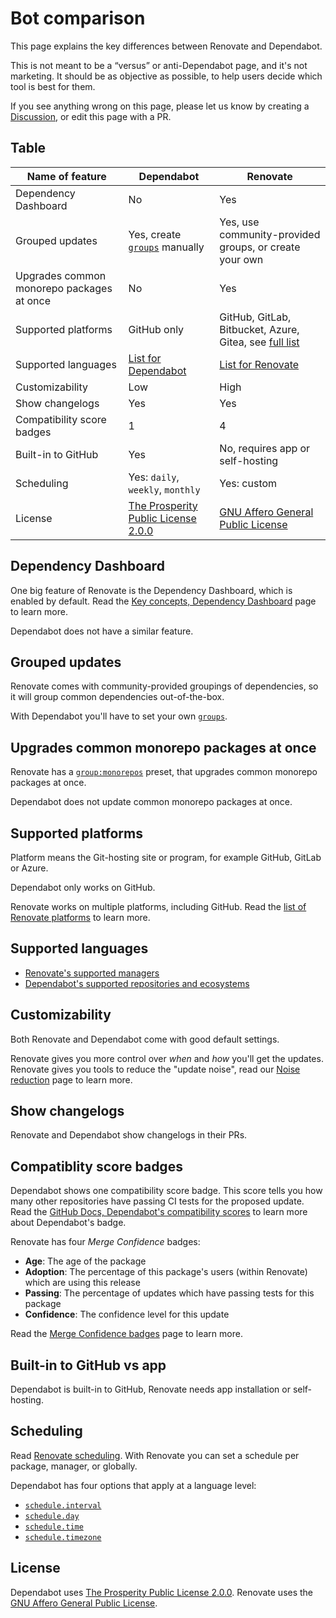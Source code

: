 # Bot comparison

This page explains the key differences between Renovate and Dependabot.

This is not meant to be a “versus” or anti-Dependabot page, and it's not marketing.
It should be as objective as possible, to help users decide which tool is best for them.

If you see anything wrong on this page, please let us know by creating a [Discussion](https://github.com/renovatebot/renovate/discussions), or edit this page with a PR.

## Table

| Name of feature                           | Dependabot                                                                                                                                                                   | Renovate                                                                                                 |
| ----------------------------------------- | ---------------------------------------------------------------------------------------------------------------------------------------------------------------------------- | -------------------------------------------------------------------------------------------------------- |
| Dependency Dashboard                      | No                                                                                                                                                                           | Yes                                                                                                      |
| Grouped updates                           | Yes, create [`groups`](https://docs.github.com/en/code-security/dependabot/dependabot-version-updates/configuration-options-for-the-dependabot.yml-file#groups) manually     | Yes, use community-provided groups, or create your own                                                   |
| Upgrades common monorepo packages at once | No                                                                                                                                                                           | Yes                                                                                                      |
| Supported platforms                       | GitHub only                                                                                                                                                                  | GitHub, GitLab, Bitbucket, Azure, Gitea, see [full list](https://docs.renovatebot.com/modules/platform/) |
| Supported languages                       | [List for Dependabot](https://docs.github.com/en/code-security/dependabot/dependabot-version-updates/about-dependabot-version-updates#supported-repositories-and-ecosystems) | [List for Renovate](https://docs.renovatebot.com/modules/manager/)                                       |
| Customizability                           | Low                                                                                                                                                                          | High                                                                                                     |
| Show changelogs                           | Yes                                                                                                                                                                          | Yes                                                                                                      |
| Compatibility score badges                | 1                                                                                                                                                                            | 4                                                                                                        |
| Built-in to GitHub                        | Yes                                                                                                                                                                          | No, requires app or self-hosting                                                                         |
| Scheduling                                | Yes: `daily`, `weekly`, `monthly`                                                                                                                                            | Yes: custom                                                                                              |
| License                                   | [The Prosperity Public License 2.0.0](https://github.com/dependabot/dependabot-core/blob/main/LICENSE)                                                                       | [GNU Affero General Public License](https://github.com/renovatebot/renovate/blob/main/license)           |

## Dependency Dashboard

One big feature of Renovate is the Dependency Dashboard, which is enabled by default.
Read the [Key concepts, Dependency Dashboard](https://docs.renovatebot.com/key-concepts/dashboard/) page to learn more.

Dependabot does not have a similar feature.

## Grouped updates

Renovate comes with community-provided groupings of dependencies, so it will group common dependencies out-of-the-box.

With Dependabot you'll have to set your own [`groups`](https://docs.github.com/en/code-security/dependabot/dependabot-version-updates/configuration-options-for-the-dependabot.yml-file#groups).

## Upgrades common monorepo packages at once

Renovate has a [`group:monorepos`](https://docs.renovatebot.com/presets-group/#groupmonorepos) preset, that upgrades common monorepo packages at once.

Dependabot does not update common monorepo packages at once.

## Supported platforms

Platform means the Git-hosting site or program, for example GitHub, GitLab or Azure.

Dependabot only works on GitHub.

Renovate works on multiple platforms, including GitHub.
Read the [list of Renovate platforms](https://docs.renovatebot.com/modules/platform/) to learn more.

## Supported languages

- [Renovate's supported managers](https://docs.renovatebot.com/modules/manager/)
- [Dependabot's supported repositories and ecosystems](https://docs.github.com/en/code-security/dependabot/dependabot-version-updates/about-dependabot-version-updates#supported-repositories-and-ecosystems)

## Customizability

Both Renovate and Dependabot come with good default settings.

Renovate gives you more control over _when_ and _how_ you'll get the updates.
Renovate gives you tools to reduce the "update noise", read our [Noise reduction](https://docs.renovatebot.com/noise-reduction/) page to learn more.

## Show changelogs

Renovate and Dependabot show changelogs in their PRs.

## Compatiblity score badges

Dependabot shows one compatibility score badge.
This score tells you how many other repositories have passing CI tests for the proposed update.
Read the [GitHub Docs, Dependabot's compatibility scores](https://docs.github.com/en/code-security/dependabot/dependabot-security-updates/about-dependabot-security-updates#about-compatibility-scores) to learn more about Dependabot's badge.

Renovate has four _Merge Confidence_ badges:

- **Age**: The age of the package
- **Adoption**: The percentage of this package's users (within Renovate) which are using this release
- **Passing**: The percentage of updates which have passing tests for this package
- **Confidence**: The confidence level for this update

Read the [Merge Confidence badges](https://docs.renovatebot.com/merge-confidence/) page to learn more.

## Built-in to GitHub vs app

Dependabot is built-in to GitHub, Renovate needs app installation or self-hosting.

## Scheduling

Read [Renovate scheduling](https://docs.renovatebot.com/key-concepts/scheduling/).
With Renovate you can set a schedule per package, manager, or globally.

Dependabot has four options that apply at a language level:

- [`schedule.interval`](https://docs.github.com/en/code-security/dependabot/dependabot-version-updates/configuration-options-for-the-dependabot.yml-file#scheduleinterval)
- [`schedule.day`](https://docs.github.com/en/code-security/dependabot/dependabot-version-updates/configuration-options-for-the-dependabot.yml-file#scheduleday)
- [`schedule.time`](https://docs.github.com/en/code-security/dependabot/dependabot-version-updates/configuration-options-for-the-dependabot.yml-file#scheduletime)
- [`schedule.timezone`](https://docs.github.com/en/code-security/dependabot/dependabot-version-updates/configuration-options-for-the-dependabot.yml-file#scheduletimezone)

## License

Dependabot uses [The Prosperity Public License 2.0.0](https://github.com/dependabot/dependabot-core/blob/main/LICENSE).
Renovate uses the [GNU Affero General Public License](https://github.com/renovatebot/renovate/blob/main/license).
